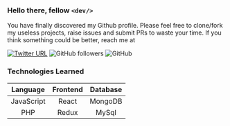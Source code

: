 ### Hello there, fellow `<dev/>`
You have finally discovered my Github profile.
Please feel free to clone/fork my useless projects, raise issues and submit PRs to waste your time.
If you think something could be better, reach me at

[![Twitter URL](https://img.shields.io/twitter/url?label=%40condino_aj&style=social&url=https%3A%2F%2Ftwitter.com%2Fcondino_aj)](https://twitter.com/condinoa_aj)
![GitHub followers](https://img.shields.io/github/followers/condinoaljoseph?style=social)
![GitHub](https://img.shields.io/github/license/condinoaljoseph/condinoaljoseph?style=flat-square)

### Technologies Learned
|Language   |Frontend  | Database |
|:----:     |:----:    |:----:    |
|JavaScript |React     |MongoDB   |
|PHP        |Redux     |MySql     |

<!--
**condinoaljoseph/condinoaljoseph** is a ✨ _special_ ✨ repository because its `README.md` (this file) appears on your GitHub profile.

Here are some ideas to get you started:

- 🔭 I’m currently working on ...
- 🌱 I’m currently learning ...
- 👯 I’m looking to collaborate on ...
- 🤔 I’m looking for help with ...
- 💬 Ask me about ...
- 📫 How to reach me: ...
- 😄 Pronouns: ...
- ⚡ Fun fact: ...
-->
